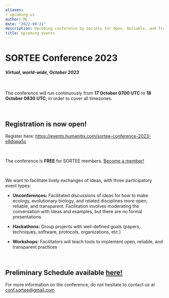 ```yaml
---
aliases:
- upcoming-us
author: ML
date: "2022-08-21"
description: Upcoming conference by Society for Open, Reliable, and Transparent Ecology and Evolutionary biology (SORTEE)
title: Upcoming events
---
```


# SORTEE Conference 2023  

#### *Virtual, world-wide, October 2023*

&nbsp;

The conference will run continuously from **17 October 0700 UTC** to **18 October 0830 UTC**, in order to cover all timezones.

&nbsp;

## Registration is now open!
Register here: https://events.humanitix.com/sortee-conference-2023-e8dqpa5c   

&nbsp;

The conference is **FREE** for SORTEE members. [Become a member!](https://www.sortee.org/join/)

&nbsp;

We want to facilitate lively exchanges of ideas, with three participatory event types:    
- **Unconferences:** Facilitated discussions of ideas for how to make ecology, evolutionary biology, and related disciplines more open, reliable, and transparent. Facilitation involves moderating the conversation with ideas and examples, but there are no formal presentations    

- **Hackathons:** Group projects with well-defined goals (papers, techniques, software, protocols, organizations, etc.)  

- **Workshops:** Facilitators will teach tools to implement open, reliable, and transparent practices    

&nbsp;

## Preliminary Schedule available [here!](https://drive.google.com/file/d/11HxqtmxCniLtBrx86dmw7Eyqog5dvjxy/view?usp=sharing)

For more information on the conference, do not hesitate to contact us at  conf.sortee@gmail.com
